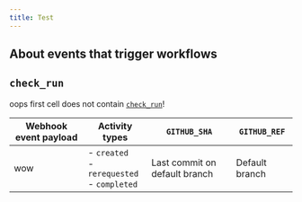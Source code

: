 ```yaml
---
title: Test
---
```


## About events that trigger workflows

## `check_run`

oops first cell does not contain [`check_run`](/webhooks/event-payloads/#check_run)!

| Webhook event payload | Activity types | `GITHUB_SHA` | `GITHUB_REF` |
| --------------------- | -------------- | ------------ | -------------|
| wow | - `created`<br/>- `rerequested`<br/>- `completed` | Last commit on default branch | Default branch |
